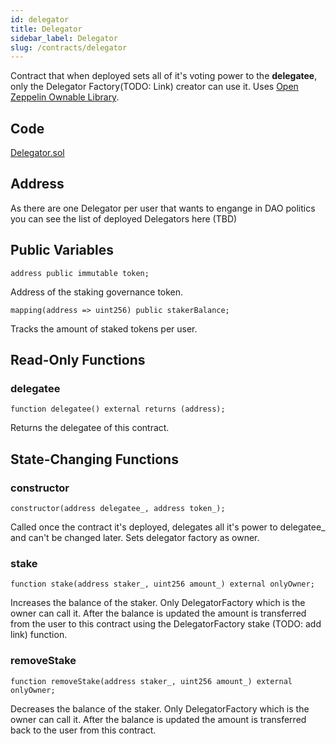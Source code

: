 ```yaml
---
id: delegator
title: Delegator
sidebar_label: Delegator
slug: /contracts/delegator
---
```


Contract that when deployed sets all of it's voting power to the **delegatee**, only the Delegator Factory(TODO: Link) creator can use it. Uses [Open Zeppelin Ownable Library](https://docs.openzeppelin.com/contracts/4.x/api/access#Ownable).

## Code

[Delegator.sol](https://github.com/cryptexfinance/governance-staking/blob/main/src/Delegator.sol)

## Address

As there are one Delegator per user that wants to engange in DAO politics you can see the list of deployed Delegators here (TBD)


## Public Variables

```sol
address public immutable token;
```

Address of the staking governance token.

```sol
mapping(address => uint256) public stakerBalance;
```

Tracks the amount of staked tokens per user.

## Read-Only Functions

### delegatee

```sol
function delegatee() external returns (address);
```

Returns the delegatee of this contract.

## State-Changing Functions

### constructor

```sol
constructor(address delegatee_, address token_);
```

Called once the contract it's deployed, delegates all it's power to delegatee_ and can't be changed later. Sets delegator factory as owner.

### stake

```sol
function stake(address staker_, uint256 amount_) external onlyOwner;
```

Increases the balance of the staker. Only DelegatorFactory which is the owner can call it. After the balance is updated the amount is transferred from the user to this contract using the DelegatorFactory stake (TODO: add link) function.

### removeStake

```sol
function removeStake(address staker_, uint256 amount_) external onlyOwner;
```

Decreases the balance of the staker. Only DelegatorFactory which is the owner can call it. After the balance is updated the amount is transferred back to the user from this contract.
